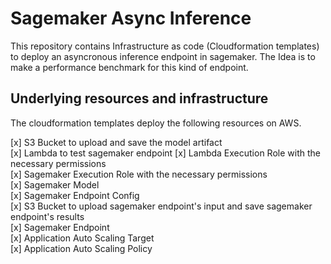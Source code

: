 # Sagemaker Async Inference

This repository contains Infrastructure as code (Cloudformation templates) to 
deploy an asyncronous inference endpoint in sagemaker. The Idea is to make a 
performance benchmark for this kind of endpoint.

## Underlying resources and infrastructure

The cloudformation templates deploy the following resources on AWS.

[x] S3 Bucket to upload and save the model artifact</br>
[x] Lambda to test sagemaker endpoint
[x] Lambda Execution Role with the necessary permissions</br>
[x] Sagemaker Execution Role with the necessary permissions</br>
[x] Sagemaker Model</br>
[x] Sagemaker Endpoint Config</br>
[x] S3 Bucket to upload sagemaker endpoint's input and save sagemaker endpoint's results</br>
[x] Sagemaker Endpoint</br>
[x] Application Auto Scaling Target</br>
[x] Application Auto Scaling Policy</br>
